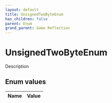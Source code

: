 ```yaml
---
layout: default
title: UnsignedTwoByteEnum
has_children: false
parent: Enum
grand_parent: Game Reflection
---
```

# UnsignedTwoByteEnum
Description 

## Enum values

| Name | Value |
|:----------|:--------------|

